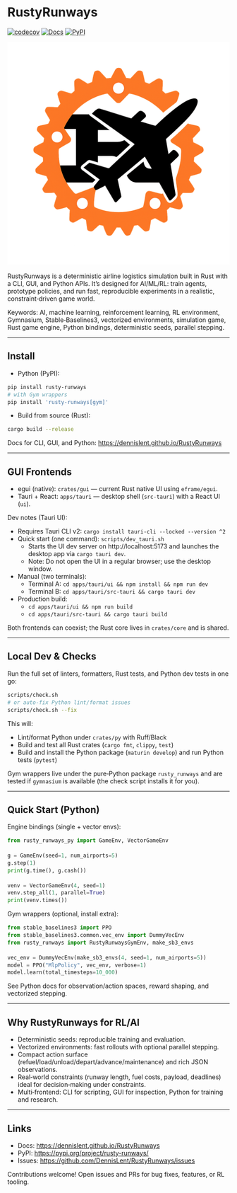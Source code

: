 # RustyRunways

[![codecov](https://codecov.io/github/DennisLent/RustyRunways/graph/badge.svg?token=NVMX1JW002)](https://codecov.io/github/DennisLent/RustyRunways)
[![Docs](https://img.shields.io/badge/docs-latest-blue.svg)](https://dennislent.github.io/RustyRunways)
[![PyPI](https://img.shields.io/pypi/v/rusty-runways.svg)](https://pypi.org/project/rusty-runways/)

![Rusty Runways](docs/assets/rusty_runways.png)

RustyRunways is a deterministic airline logistics simulation built in Rust with a CLI, GUI, and Python APIs. It’s designed for AI/ML/RL: train agents, prototype policies, and run fast, reproducible experiments in a realistic, constraint‑driven game world.

Keywords: AI, machine learning, reinforcement learning, RL environment, Gymnasium, Stable‑Baselines3, vectorized environments, simulation game, Rust game engine, Python bindings, deterministic seeds, parallel stepping.

---

## Install

- Python (PyPI):

```bash
pip install rusty-runways
# with Gym wrappers
pip install 'rusty-runways[gym]'
```

- Build from source (Rust):

```bash
cargo build --release
```

Docs for CLI, GUI, and Python: https://dennislent.github.io/RustyRunways

---

## GUI Frontends

- egui (native): `crates/gui` — current Rust native UI using `eframe/egui`.
- Tauri + React: `apps/tauri` — desktop shell (`src-tauri`) with a React UI (`ui`).

Dev notes (Tauri UI):
- Requires Tauri CLI v2: `cargo install tauri-cli --locked --version ^2`
- Quick start (one command): `scripts/dev_tauri.sh`
  - Starts the UI dev server on http://localhost:5173 and launches the desktop app via `cargo tauri dev`.
  - Note: Do not open the UI in a regular browser; use the desktop window.
- Manual (two terminals):
  - Terminal A: `cd apps/tauri/ui && npm install && npm run dev`
  - Terminal B: `cd apps/tauri/src-tauri && cargo tauri dev`
- Production build:
  - `cd apps/tauri/ui && npm run build`
  - `cd apps/tauri/src-tauri && cargo tauri build`

Both frontends can coexist; the Rust core lives in `crates/core` and is shared.

---

## Local Dev & Checks

Run the full set of linters, formatters, Rust tests, and Python dev tests in one go:

```bash
scripts/check.sh
# or auto-fix Python lint/format issues
scripts/check.sh --fix
```

This will:
- Lint/format Python under `crates/py` with Ruff/Black
- Build and test all Rust crates (`cargo fmt`, `clippy`, `test`)
- Build and install the Python package (`maturin develop`) and run Python tests (`pytest`)

Gym wrappers live under the pure‑Python package `rusty_runways` and are tested if `gymnasium` is available (the check script installs it for you).

---

## Quick Start (Python)

Engine bindings (single + vector envs):

```python
from rusty_runways_py import GameEnv, VectorGameEnv

g = GameEnv(seed=1, num_airports=5)
g.step(1)
print(g.time(), g.cash())

venv = VectorGameEnv(4, seed=1)
venv.step_all(1, parallel=True)
print(venv.times())
```

Gym wrappers (optional, install extra):

```python
from stable_baselines3 import PPO
from stable_baselines3.common.vec_env import DummyVecEnv
from rusty_runways import RustyRunwaysGymEnv, make_sb3_envs

vec_env = DummyVecEnv(make_sb3_envs(4, seed=1, num_airports=5))
model = PPO("MlpPolicy", vec_env, verbose=1)
model.learn(total_timesteps=10_000)
```

See Python docs for observation/action spaces, reward shaping, and vectorized stepping.

---

## Why RustyRunways for RL/AI

- Deterministic seeds: reproducible training and evaluation.
- Vectorized environments: fast rollouts with optional parallel stepping.
- Compact action surface (refuel/load/unload/depart/advance/maintenance) and rich JSON observations.
- Real‑world constraints (runway length, fuel costs, payload, deadlines) ideal for decision‑making under constraints.
- Multi‑frontend: CLI for scripting, GUI for inspection, Python for training and research.

---

## Links

- Docs: https://dennislent.github.io/RustyRunways
- PyPI: https://pypi.org/project/rusty-runways/
- Issues: https://github.com/DennisLent/RustyRunways/issues

Contributions welcome! Open issues and PRs for bug fixes, features, or RL tooling.
